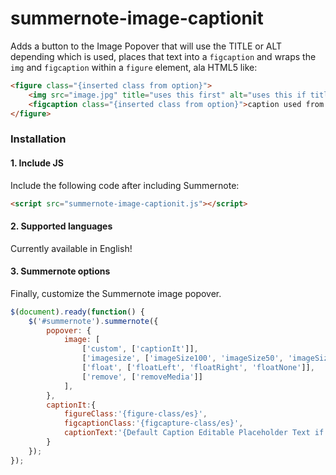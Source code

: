 # summernote-image-captionit
Adds a button to the Image Popover that will use the TITLE or ALT depending which is used, places that text into a `figcaption` and wraps the `img` and `figcaption` within a `figure` element, ala HTML5 like:
````html
<figure class="{inserted class from option}">
    <img src="image.jpg" title="uses this first" alt="uses this if title is empty">
    <figcaption class="{inserted class from option}">caption used from title or alt if title is empty or the default text in the captionTitle option.</figcaption>
</figure>
````

### Installation

#### 1. Include JS

Include the following code after including Summernote:

```html
<script src="summernote-image-captionit.js"></script>
```

#### 2. Supported languages
Currently available in English!

#### 3. Summernote options
Finally, customize the Summernote image popover.

```javascript
$(document).ready(function() {
    $('#summernote').summernote({
        popover: {
            image: [
                ['custom', ['captionIt']],
                ['imagesize', ['imageSize100', 'imageSize50', 'imageSize25']],
                ['float', ['floatLeft', 'floatRight', 'floatNone']],
                ['remove', ['removeMedia']]
            ],
        },
        captionIt:{
            figureClass:'{figure-class/es}',
            figcaptionClass:'{figcapture-class/es}',
            captionText:'{Default Caption Editable Placeholder Text if Title or Alt are empty}'
        }
    });
});
```
